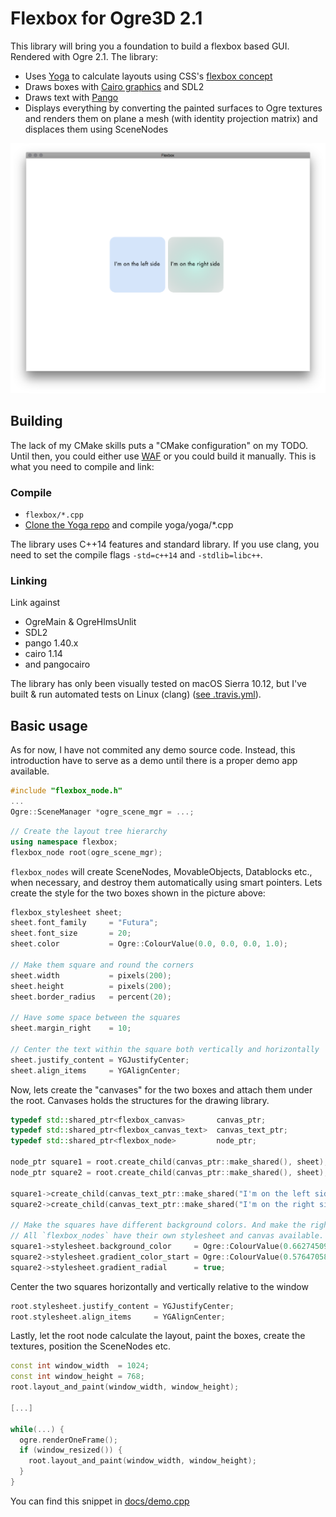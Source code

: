 # Flexbox for Ogre3D 2.1
This library will bring you a foundation to build a flexbox based GUI. Rendered with Ogre 2.1. The library:
* Uses [Yoga](https://yogalayout.com/) to calculate layouts using CSS's [flexbox concept](https://css-tricks.com/snippets/css/a-guide-to-flexbox/)
* Draws boxes with [Cairo graphics](https://www.cairographics.org/) and SDL2
* Draws text with [Pango](https://www.pango.org/)
* Displays everything by converting the painted surfaces to Ogre textures and renders them on plane a mesh (with identity projection matrix) and displaces them using SceneNodes

![alt text](docs/splash.png "Flexbox for Ogre 3D - Two squares next to each other, centered by flexbox properties")

## Building
The lack of my CMake skills puts a "CMake configuration" on my TODO. Until then, you could either use [WAF](https://waf.io) or you could build it manually. This is what you need to compile and link:

### Compile
* `flexbox/*.cpp`
* [Clone the Yoga repo](https://github.com/facebook/yoga) and compile yoga/yoga/*.cpp

The library uses C++14 features and standard library. If you use clang, you need to set the compile flags `-std=c++14` and `-stdlib=libc++`.

### Linking
Link against
* OgreMain & OgreHlmsUnlit
* SDL2
* pango 1.40.x
* cairo 1.14
* and pangocairo

The library has only been visually tested on macOS Sierra 10.12, but I've built & run automated tests on Linux (clang) ([see .travis.yml](./.travis.yml)).


## Basic usage
As for now, I have not commited any demo source code. Instead, this introduction have to serve as a demo until there is a proper demo app available.
```c++
#include "flexbox_node.h"
...
Ogre::SceneManager *ogre_scene_mgr = ...;
```

```c++
// Create the layout tree hierarchy
using namespace flexbox;
flexbox_node root(ogre_scene_mgr);
```

`flexbox_nodes` will create SceneNodes, MovableObjects, Datablocks etc., when necessary, and destroy them automatically using smart pointers. Lets create the style for the two boxes shown in the picture above:

```c++
flexbox_stylesheet sheet;
sheet.font_family     = "Futura";
sheet.font_size       = 20;
sheet.color           = Ogre::ColourValue(0.0, 0.0, 0.0, 1.0);

// Make them square and round the corners
sheet.width           = pixels(200);
sheet.height          = pixels(200);
sheet.border_radius   = percent(20);

// Have some space between the squares
sheet.margin_right    = 10;

// Center the text within the square both vertically and horizontally
sheet.justify_content = YGJustifyCenter;
sheet.align_items     = YGAlignCenter;
```

Now, lets create the "canvases" for the two boxes and attach them under the root. Canvases holds the structures for the drawing library.
```c++
typedef std::shared_ptr<flexbox_canvas>       canvas_ptr;
typedef std::shared_ptr<flexbox_canvas_text>  canvas_text_ptr;
typedef std::shared_ptr<flexbox_node>         node_ptr;

node_ptr square1 = root.create_child(canvas_ptr::make_shared(), sheet);
node_ptr square2 = root.create_child(canvas_ptr::make_shared(), sheet);

square1->create_child(canvas_text_ptr::make_shared("I'm on the left side"));
square2->create_child(canvas_text_ptr::make_shared("I'm on the right side"));

// Make the squares have different background colors. And make the right one have a gradient background.
// All `flexbox_nodes` have their own stylesheet and canvas available.
square1->stylesheet.background_color     = Ogre::ColourValue(0.6627450980392157, 0.7843137254901961, 0.9568627450980393, 1.0);
square2->stylesheet.gradient_color_start = Ogre::ColourValue(0.5764705882352941, 0.9098039215686274, 0.8274509803921568, 1.0);
square2->stylesheet.gradient_radial      = true;
```

Center the two squares horizontally and vertically relative to the window
```c++
root.stylesheet.justify_content = YGJustifyCenter;
root.stylesheet.align_items     = YGAlignCenter;
```

Lastly, let the root node calculate the layout, paint the boxes, create the textures, position the SceneNodes etc.
```c++
const int window_width  = 1024;
const int window_height = 768;
root.layout_and_paint(window_width, window_height);

[...]

while(...) {
  ogre.renderOneFrame();
  if (window_resized()) {
    root.layout_and_paint(window_width, window_height);
  }
}
```
You can find this snippet in [docs/demo.cpp](./docs/demo.cpp)